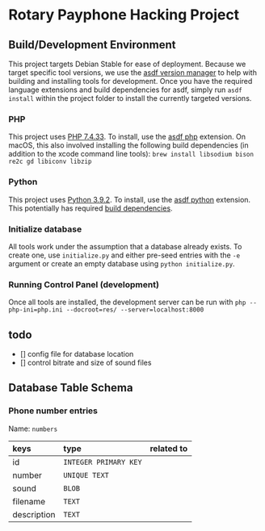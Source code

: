 # Rotary Payphone Hacking Project

## Build/Development Environment

This project targets Debian Stable for ease of deployment.
Because we target specific tool versions, we use the
[asdf version manager](https://asdf-vm.com/) to help with building and
installing tools for development.  Once you have the required
language extensions and build dependencies for asdf, simply run `asdf install`
within the project folder to install the currently targeted versions.

### PHP

This project uses [PHP 7.4.33](https://packages.debian.org/stable/php).
To install, use the [asdf php](https://github.com/asdf-community/asdf-php)
extension.  On macOS, this also involved installing the following build
dependencies (in addition to the xcode command line tools):
`brew install libsodium bison re2c gd libiconv libzip`

### Python

This project uses [Python 3.9.2](https://packages.debian.org/stable/python3).
To install, use the [asdf python](https://github.com/asdf-community/asdf-python)
extension.  This potentially has required
[build dependencies](https://github.com/pyenv/pyenv/wiki#suggested-build-environment).

### Initialize database

All tools work under the assumption that a database already exists.
To create one, use `initialize.py` and either pre-seed entries with the `-e` argument
or create an empty database using `python initialize.py`.

### Running Control Panel (development)

Once all tools are installed, the development server can be run with
`php --php-ini=php.ini --docroot=res/ --server=localhost:8000`

## todo

- [] config file for database location
- [] control bitrate and size of sound files

## Database Table Schema

### Phone number entries

Name: `numbers`

| keys         | type                  | related to |
| :-----       | :-------------------- | :--------- |
| id           | `INTEGER PRIMARY KEY` |            |
| number       | `UNIQUE TEXT`         |            |
| sound        | `BLOB`                |            |
| filename     | `TEXT`                |            |
| description  | `TEXT`                |            |
